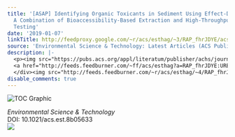 ```yaml
---
title: '[ASAP] Identifying Organic Toxicants in Sediment Using Effect-Directed Analysis:
  A Combination of Bioaccessibility-Based Extraction and High-Throughput Midge Toxicity
  Testing'
date: '2019-01-07'
linkTitle: http://feedproxy.google.com/~r/acs/esthag/~3/RAP_fhrJDYE/acs.est.8b05633
source: 'Environmental Science & Technology: Latest Articles (ACS Publications)'
description: |-
  <p><img src="https://pubs.acs.org/appl/literatum/publisher/achs/journals/content/esthag/0/esthag.ahead-of-print/acs.est.8b05633/20190107/images/medium/es-2018-05633p_0001.gif" alt="TOC Graphic"/></p><div><cite>Environmental Science & Technology</cite></div><div>DOI: 10.1021/acs.est.8b05633</div><div class="feedflare">
  <a href="http://feeds.feedburner.com/~ff/acs/esthag?a=RAP_fhrJDYE:URE8nVwgydc:yIl2AUoC8zA"><img src="http://feeds.feedburner.com/~ff/acs/esthag?d=yIl2AUoC8zA" border="0"></img></a>
  </div><img src="http://feeds.feedburner.com/~r/acs/esthag/~4/RAP_fhrJDYE" height="1" width="1" ...
disable_comments: true
---
```

<p><img src="https://pubs.acs.org/appl/literatum/publisher/achs/journals/content/esthag/0/esthag.ahead-of-print/acs.est.8b05633/20190107/images/medium/es-2018-05633p_0001.gif" alt="TOC Graphic"/></p><div><cite>Environmental Science & Technology</cite></div><div>DOI: 10.1021/acs.est.8b05633</div><div class="feedflare">
<a href="http://feeds.feedburner.com/~ff/acs/esthag?a=RAP_fhrJDYE:URE8nVwgydc:yIl2AUoC8zA"><img src="http://feeds.feedburner.com/~ff/acs/esthag?d=yIl2AUoC8zA" border="0"></img></a>
</div><img src="http://feeds.feedburner.com/~r/acs/esthag/~4/RAP_fhrJDYE" height="1" width="1" ...